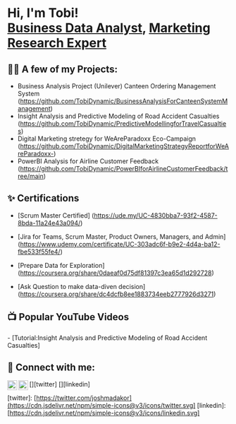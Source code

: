 <h1>Hi, I'm Tobi! <br/><a href="https://github.com/TobiDynamic">Business Data Analyst</a>, <a href="[https://www.linkedin.com/in/adekanmi-oluwatobiloba/]">Marketing Research Expert</a>

<h2>👨‍💻 A few of my Projects:</h2>

  - Business Analysis Project (Unilever) Canteen Ordering Management System (https://github.com/TobiDynamic/BusinessAnalysisForCanteenSystemManagement)
  - Insight Analysis and Predictive Modeling of Road Accident Casualties (https://github.com/TobiDynamic/PredictiveModellingforTravelCasualties)
  -  Digital Marketing stretegy for WeAreParadoxx Eco-Campaign (https://github.com/TobiDynamic/DigitalMarketingStrategyReportforWeAreParadoxx-)
  -  PowerBI Analysis for Airline Customer Feedback (https://github.com/TobiDynamic/PowerBIforAirlineCustomerFeedback/tree/main)
    
<h2>✨ Certifications</h2>

- [Scrum Master Certified] (https://ude.my/UC-4830bba7-93f2-4587-8bda-11a24e43a094/)
- [Jira for Teams, Scrum Master, Product Owners, Managers, and Admin]  (https://www.udemy.com/certificate/UC-303adc6f-b9e2-4d4a-ba12-fbe533f55fe4/)
  
- [Prepare Data for Exploration] (https://coursera.org/share/0daeaf0d75df81397c3ea65d1d292728)
- [Ask Question to make data-diven decision] (https://coursera.org/share/dc4dcfb8ee1883734eeb2777926d3271) 

<h2>📺 Popular YouTube Videos</h2>
- [Tutorial:Insight Analysis and Predictive Modeling of Road Accident Casualties] 

<h2> 🤳 Connect with me:</h2>

[<img align="left" alt="JoshMadakor | Twitter" width="22px" src="https://cdn.jsdelivr.net/npm/simple-icons@v3/icons/twitter.svg" />][twitter]
[<img align="left" alt="JoshMadakor | LinkedIn" width="22px" src="https://cdn.jsdelivr.net/npm/simple-icons@v3/icons/linkedin.svg" />][linkedin]

[twitter]: [https://twitter.com/joshmadakor](https://cdn.jsdelivr.net/npm/simple-icons@v3/icons/twitter.svg]
[linkedin]: [https://cdn.jsdelivr.net/npm/simple-icons@v3/icons/linkedin.svg]

<!--
**TobiDynamic/TobiDynamic** is a ✨ _special_ ✨ repository because its `README.md` (this file) appears on your GitHub profile.

Here are some ideas to get you started:

- 🔭 I’m currently working on ...
- 🌱 I’m currently learning ...
- 👯 I’m looking to collaborate on ...
- 🤔 I’m looking for help with ...
- 💬 Ask me about ...
- 📫 How to reach me: ...
- 😄 Pronouns: ...
- ⚡ Fun fact: ...
-->
